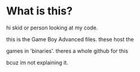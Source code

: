 # What is this?

hi skid or person looking at my code. 

this is the Game Boy Advanced files. these host the

games in 'binaries'. theres a whole github for this

bcuz im not explaining it.